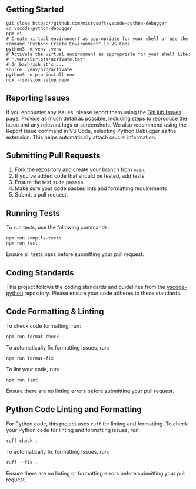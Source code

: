## Getting Started

```
git clone https://github.com/microsoft/vscode-python-debugger
cd vscode-python-debugger
npm ci
# Create virtual environment as appropriate for your shell or use the command "Python: Create Environment" in VS Code
python3 -m venv .venv
# Activate the virtual environment as appropriate for your shell like:
# ".venv/Scripts/activate.bat"
# On bash/zsh it's ...
source .venv/bin/activate
python3 -m pip install nox
nox --session setup_repo
```

## Reporting Issues

If you encounter any issues, please report them using the [GitHub Issues](https://github.com/microsoft/vscode-python-debugger/issues) page. Provide as much detail as possible, including steps to reproduce the issue and any relevant logs or screenshots. We also recommend using the Report Issue command in VS Code, selecting Python Debugger as the extension. This helps automatically attach crucial information.

## Submitting Pull Requests

1. Fork the repository and create your branch from `main`.
2. If you've added code that should be tested, add tests.
3. Ensure the test suite passes.
4. Make sure your code passes lints and formatting requirements
5. Submit a pull request.

## Running Tests

To run tests, use the following commands:

```
npm run compile-tests
npm run test
```

Ensure all tests pass before submitting your pull request.

## Coding Standards

This project follows the coding standards and guidelines from the [vscode-python](https://github.com/microsoft/vscode-python/wiki/Coding#guidelines) repository. Please ensure your code adheres to these standards.

## Code Formatting & Linting

To check code formatting, run:

```
npm run format-check
```

To automatically fix formatting issues, run:

```
npm run format-fix
```

To lint your code, run:

```
npm run lint
```

Ensure there are no linting errors before submitting your pull request.

## Python Code Linting and Formatting

For Python code, this project uses `ruff` for linting and formatting. To check your Python code for linting and formatting issues, run:

```
ruff check .
```

To automatically fix formatting issues, run:

```
ruff --fix .
```

Ensure there are no linting or formatting errors before submitting your pull request.

